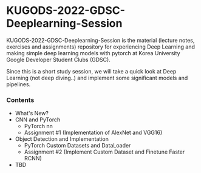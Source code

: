 # KUGODS-2022-GDSC-Deeplearning-Session
KUGODS-2022-GDSC-Deeplearning-Session is the material (lecture notes, exercises and assignments) repository for experiencing Deep Learning and making simple deep learning models with pytorch at Korea University Google Developer Student Clubs (GDSC).

Since this is a short study session, we will take a quick look at Deep Learning (not deep diving..) and implement some significant models and pipelines.

### Contents
- What's New?
- CNN and PyTorch
  - PyTorch nn
  - Assignment #1 (Implementation of AlexNet and VGG16)
- Object Detection and Implementation
  - PyTorch Custom Datasets and DataLoader
  - Assignment #2 (Implement Custom Dataset and Finetune Faster RCNN)
- TBD
